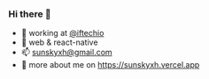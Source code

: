 ### Hi there 👋

- 👀 working at [@iftechio](https://iftech.io)
- 🏪 web & react-native
- 📫 sunskyxh@gmail.com
- 💬 more about me on https://sunskyxh.vercel.app

<!--
**SunskyXH/SunskyXH** is a ✨ _special_ ✨ repository because its `README.md` (this file) appears on your GitHub profile.

Here are some ideas to get you started:

- 🔭 I’m currently working on ...
- 🌱 I’m currently learning ...
- 👯 I’m looking to collaborate on ...
- 🤔 I’m looking for help with ...
- 💬 Ask me about ...
- 📫 How to reach me: ...
- 😄 Pronouns: ...
- ⚡ Fun fact: ...
-->

